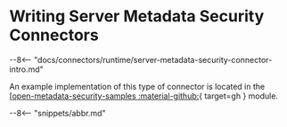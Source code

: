 <!-- SPDX-License-Identifier: CC-BY-4.0 -->
<!-- Copyright Contributors to the Egeria project. -->

# Writing Server Metadata Security Connectors

--8<-- "docs/connectors/runtime/server-metadata-security-connector-intro.md"

An example implementation of this type of connector is located in the [[open-metadata-security-samples :material-github:](https://github.com/odpi/egeria/tree/master/open-metadata-resources/open-metadata-samples/open-metadata-security-samples){ target=gh } module.

--8<-- "snippets/abbr.md"
